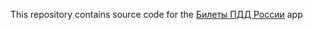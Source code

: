This repository contains source code for the [Билеты ПДД России](https://www.microsoft.com/store/apps/9PBTNFGK447W) app
